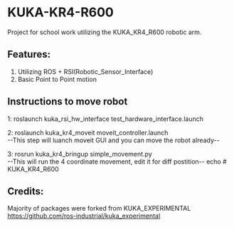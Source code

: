 # KUKA-KR4-R600
Project for school work utilizing the KUKA_KR4_R600 robotic arm.

## Features:
1. Utilizing ROS + RSI(Robotic_Sensor_Interface)
2. Basic Point to Point motion

## Instructions to move robot

1: roslaunch kuka_rsi_hw_interface test_hardware_interface.launch

2: roslaunch kuka_kr4_moveit moveit_controller.launch<br>--This step will luanch moveit GUI and you can move the robot already--

3: rosrun kuka_kr4_bringup simple_movement.py<br>--This will run the 4 coordinate movement, edit it for diff postition--
echo # KUKA_KR4_R600


## Credits: 
Majority of packages were forked from KUKA_EXPERIMENTAL
https://github.com/ros-industrial/kuka_experimental
